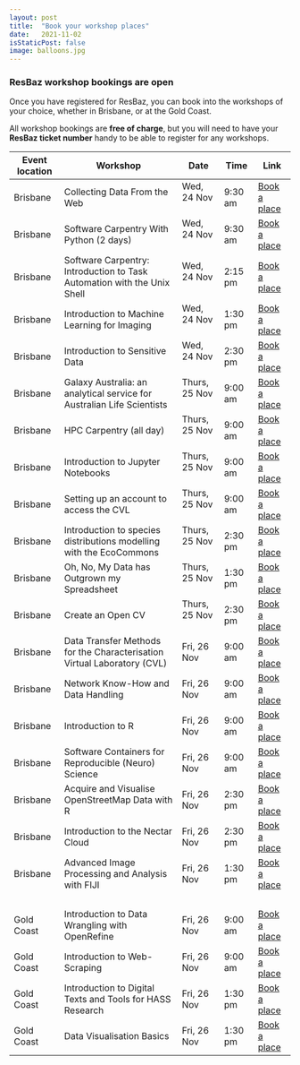 ```yaml
---
layout: post
title:  "Book your workshop places"
date:   2021-11-02
isStaticPost: false
image: balloons.jpg
---
```


### ResBaz workshop bookings are open

Once you have registered for ResBaz, you can book into the workshops of your choice, whether in Brisbane, or at the Gold Coast. 

All workshop bookings are **free of charge**, but you will need to have your **ResBaz ticket number** handy to be able to register for any workshops. 


| Event location | Workshop | Date  | Time|  Link |
|--- | --- | --- | --- |--- |
|Brisbane | Collecting Data From the Web | 	Wed, 24 Nov &nbsp; | 9:30 am	 |  [Book a place](https://www.eventbrite.com.au/e/collecting-data-from-the-web-tickets-194110388397)|
|Brisbane | Software Carpentry With Python (2 days) | Wed, 24 Nov &nbsp;|9:30 am	 &nbsp;	| [Book a place](https://www.eventbrite.com.au/e/203440575237)|
|Brisbane | Software Carpentry: Introduction to Task Automation with the Unix Shell | Wed, 24 Nov &nbsp;| 2:15 pm	| [Book a place](https://www.eventbrite.com.au/e/software-carpentry-introduction-to-task-automation-with-the-unix-shell-tickets-195555049417)|
|Brisbane | Introduction to Machine Learning for Imaging | Wed, 24 Nov &nbsp; | 1:30 pm	 &nbsp;|  [Book a place](https://www.eventbrite.com.au/e/introduction-to-machine-learning-for-imaging-tickets-194830763057)|
|Brisbane | Introduction to Sensitive Data | Wed, 24 Nov &nbsp; | 2:30 pm	 &nbsp;|  [Book a place](https://www.eventbrite.com.au/e/203438218187)|
|Brisbane | Galaxy Australia: an analytical service for Australian Life Scientists	| Thurs, 25 Nov &nbsp;| 9:00 am &nbsp;	| [Book a place](https://www.eventbrite.com.au/e/galaxy-australia-an-analytical-service-for-australian-life-scientists-tickets-194835938537)|
|Brisbane | HPC  Carpentry (all day)	| Thurs, 25 Nov &nbsp; | 9:00 am &nbsp;	|  [Book a place](https://www.eventbrite.com.au/e/hpc-carpentry-tickets-194845045777)|
|Brisbane | Introduction to Jupyter Notebooks	| Thurs, 25 Nov &nbsp; | 9:00 am	 &nbsp;|  [Book a place](https://www.eventbrite.com.au/e/introduction-to-jupyter-notebooks-tickets-194834012777)|
|Brisbane | Setting up an account to access the CVL	| Thurs, 25 Nov &nbsp; | 9:00 am &nbsp;	|  [Book a place](https://www.eventbrite.com.au/e/setting-up-an-account-to-access-the-cvl-tickets-194841114017)|
|Brisbane | Introduction to species distributions modelling with the EcoCommons	| Thurs, 25 Nov &nbsp;| 2:30 pm	 &nbsp;|  [Book a place](https://www.eventbrite.com.au/e/introduction-to-species-distributions-modelling-with-the-ecocommons-tickets-194846871237)|
|Brisbane | Oh, No, My Data has Outgrown my Spreadsheet	| Thurs, 25 Nov &nbsp; | 1:30 pm &nbsp;	|  [Book a place](https://www.eventbrite.com.au/e/oh-no-my-data-has-outgrown-my-spreadsheet-tickets-194846098927)|
|Brisbane | Create an Open CV	| Thurs, 25 Nov &nbsp; | 2:30 pm 	|  [Book a place](https://www.eventbrite.com.au/e/203435249307) |
|Brisbane | Data Transfer Methods for the Characterisation Virtual Laboratory (CVL)	| Fri, 26 Nov &nbsp;| 9:00 am	 &nbsp;| [Book a place](https://www.eventbrite.com.au/e/data-transfer-methods-for-the-characterisation-virtual-laboratory-cvl-tickets-194848466007)|
|Brisbane | Network Know-How and Data Handling	| Fri, 26 Nov &nbsp;| 9:00 am &nbsp;	|  [Book a place](https://www.eventbrite.com.au/e/network-know-how-and-data-handling-tickets-198059149247)|
|Brisbane | Introduction to R	| Fri, 26 Nov &nbsp;| 9:00 am &nbsp;	|  [Book a place](https://www.eventbrite.com.au/e/203441748747) |
|Brisbane | Software Containers for Reproducible (Neuro) Science	| Fri, 26 Nov &nbsp; | 9:00 am &nbsp;	|  [Book a place](https://www.eventbrite.com.au/e/software-containers-for-reproducible-neuro-science-tickets-194847483067)|
|Brisbane | Acquire and Visualise OpenStreetMap Data with R	| Fri, 26 Nov &nbsp;| 2:30 pm	 &nbsp;|  [Book a place](https://www.eventbrite.com.au/e/acquire-and-visualise-openstreetmap-data-with-r-tickets-194850431887)|
|Brisbane | Introduction to the Nectar Cloud	| Fri, 26 Nov | 2:30 pm	|  [Book a place](https://www.eventbrite.com.au/e/introduction-to-the-nectar-cloud-tickets-194849830087)|
|Brisbane | Advanced Image Processing and Analysis with FIJI | Fri, 26 Nov &nbsp;| 1:30 pm &nbsp;	|  [Book a place](https://www.eventbrite.com.au/e/advanced-image-processing-and-analysis-with-fiji-tickets-194848937417)|
| &nbsp; | &nbsp;| &nbsp;| &nbsp;	| &nbsp;	| &nbsp;|
|Gold Coast &nbsp; | Introduction to Data Wrangling with OpenRefine| 	Fri, 26 Nov &nbsp;|  9:00 am &nbsp;	| [Book a place](https://www.eventbrite.com.au/e/introduction-to-data-wrangling-with-openrefine-tickets-195543284227)|
|Gold Coast &nbsp;| Introduction to Web-Scraping	| Fri, 26 Nov &nbsp;| 9:00 am &nbsp;	|  [Book a place](https://www.eventbrite.com.au/e/introduction-to-web-scraping-tickets-195541067597)|
|Gold Coast &nbsp;| Introduction to Digital Texts and Tools for HASS Research	| Fri, 26 Nov &nbsp;| 1:30 pm	 &nbsp;|  [Book a place](https://www.eventbrite.com.au/e/introduction-to-digital-texts-and-tools-for-hass-research-tickets-195542521947)|
|Gold Coast &nbsp; | Data Visualisation Basics	| Fri, 26 Nov &nbsp; | 1:30 pm	 &nbsp;|  [Book a place](https://www.eventbrite.com.au/e/data-visualisation-basics-tickets-195546273167)|
